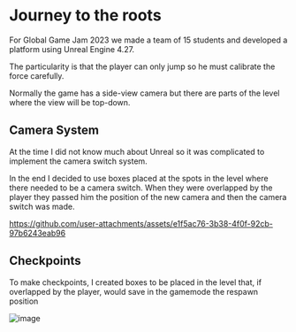 # Journey to the roots

For Global Game Jam 2023 we made a team of 15 students and developed a platform using Unreal Engine 4.27.

The particularity is that the player can only jump so he must calibrate the force carefully. 

Normally the game has a side-view camera but there are parts of the level where the view will be top-down.

## Camera System

At the time I did not know much about Unreal so it was complicated to implement the camera switch system.

In the end I decided to use boxes placed at the spots in the level where there needed to be a camera switch. When they were overlapped by the player they passed him the position of the new camera and then the camera switch was made.


https://github.com/user-attachments/assets/e1f5ac76-3b38-4f0f-92cb-97b6243eab96





## Checkpoints

To make checkpoints, I created boxes to be placed in the level that, if overlapped by the player, would save in the gamemode the respawn position

![image](https://github.com/user-attachments/assets/36cb464b-7990-47cd-b59a-b7a1dc826fa6)






































